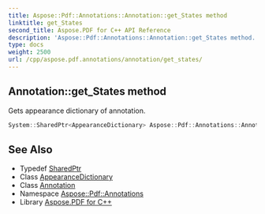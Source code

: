 ```yaml
---
title: Aspose::Pdf::Annotations::Annotation::get_States method
linktitle: get_States
second_title: Aspose.PDF for C++ API Reference
description: 'Aspose::Pdf::Annotations::Annotation::get_States method. Gets appearance dictionary of annotation in C++.'
type: docs
weight: 2500
url: /cpp/aspose.pdf.annotations/annotation/get_states/
---
```

## Annotation::get_States method


Gets appearance dictionary of annotation.

```cpp
System::SharedPtr<AppearanceDictionary> Aspose::Pdf::Annotations::Annotation::get_States()
```

## See Also

* Typedef [SharedPtr](../../../system/sharedptr/)
* Class [AppearanceDictionary](../../appearancedictionary/)
* Class [Annotation](../)
* Namespace [Aspose::Pdf::Annotations](../../)
* Library [Aspose.PDF for C++](../../../)
